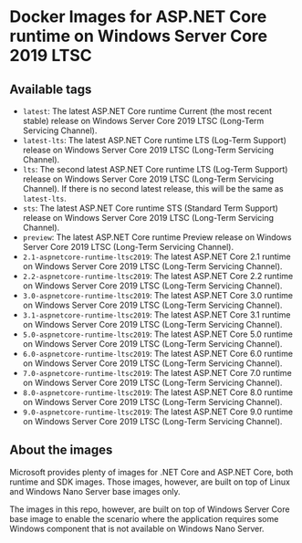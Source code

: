 # Docker Images for ASP.NET Core runtime on Windows Server Core 2019 LTSC

## Available tags

- `latest`: The latest ASP.NET Core runtime Current (the most recent stable) release on Windows Server Core 2019 LTSC (Long-Term Servicing Channel).
- `latest-lts`: The latest ASP.NET Core runtime LTS (Log-Term Support) release on Windows Server Core 2019 LTSC (Long-Term Servicing Channel).
- `lts`: The second latest ASP.NET Core runtime LTS (Log-Term Support) release on Windows Server Core 2019 LTSC (Long-Term Servicing Channel). If there is no second latest release, this will be the same as `latest-lts`.
- `sts`: The latest ASP.NET Core runtime STS (Standard Term Support) release on Windows Server Core 2019 LTSC (Long-Term Servicing Channel).
- `preview`: The latest ASP.NET Core runtime Preview release on Windows Server Core 2019 LTSC (Long-Term Servicing Channel).
- `2.1-aspnetcore-runtime-ltsc2019`: The latest ASP.NET Core 2.1 runtime on Windows Server Core 2019 LTSC (Long-Term Servicing Channel).
- `2.2-aspnetcore-runtime-ltsc2019`: The latest ASP.NET Core 2.2 runtime on Windows Server Core 2019 LTSC (Long-Term Servicing Channel).
- `3.0-aspnetcore-runtime-ltsc2019`: The latest ASP.NET Core 3.0 runtime on Windows Server Core 2019 LTSC (Long-Term Servicing Channel).
- `3.1-aspnetcore-runtime-ltsc2019`: The latest ASP.NET Core 3.1 runtime on Windows Server Core 2019 LTSC (Long-Term Servicing Channel).
- `5.0-aspnetcore-runtime-ltsc2019`: The latest ASP.NET Core 5.0 runtime on Windows Server Core 2019 LTSC (Long-Term Servicing Channel).
- `6.0-aspnetcore-runtime-ltsc2019`: The latest ASP.NET Core 6.0 runtime on Windows Server Core 2019 LTSC (Long-Term Servicing Channel).
- `7.0-aspnetcore-runtime-ltsc2019`: The latest ASP.NET Core 7.0 runtime on Windows Server Core 2019 LTSC (Long-Term Servicing Channel).
- `8.0-aspnetcore-runtime-ltsc2019`: The latest ASP.NET Core 8.0 runtime on Windows Server Core 2019 LTSC (Long-Term Servicing Channel).
- `9.0-aspnetcore-runtime-ltsc2019`: The latest ASP.NET Core 9.0 runtime on Windows Server Core 2019 LTSC (Long-Term Servicing Channel).

## About the images

Microsoft provides plenty of images for .NET Core and ASP.NET Core, both runtime and SDK images. Those images, however, are built on top of Linux and Windows Nano Server base images only.

The images in this repo, however, are built on top of Windows Server Core base image to enable the scenario where the application requires some Windows component that is not available on Windows Nano Server.
